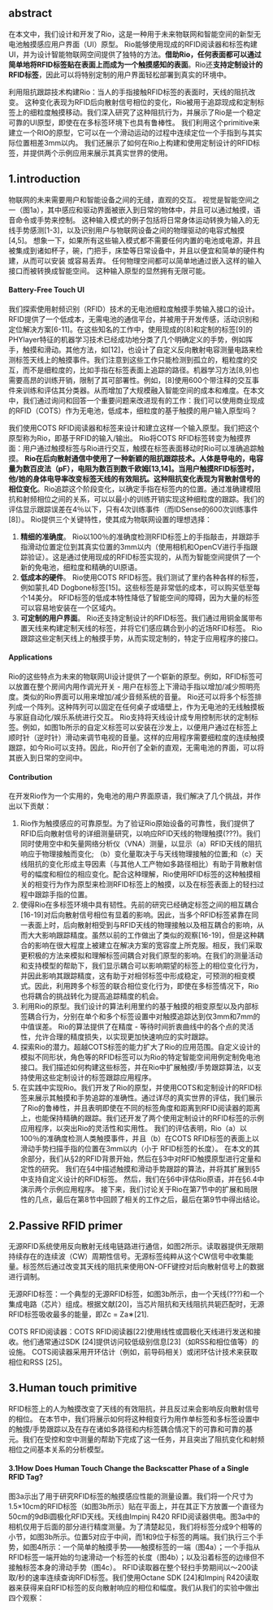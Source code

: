 ## abstract
在本文中，我们设计和开发了Rio，这是一种用于未来物联网和智能空间的新型无电池触摸感应用户界面（UI）原型。 Rio能够使用现成的RFID阅读器和标签构建UI，并为设计智能物联网空间提供了独特的方法。**借助Rio，任何表面都可以通过简单地将RFID标签贴在表面上而成为一个触摸感知的表面**。Rio还**支持定制设计的RFID标签**，因此可以将特别定制的用户界面轻松部署到真实的环境中。

利用阻抗跟踪技术构建Rio：当人的手指接触RFID标签的表面时，天线的阻抗改变。 这种变化表现为RFID后向散射信号相位的变化，Rio被用于追踪现成和定制标签上的细粒度触摸移动。我们深入研究了这种阻抗行为，并展示了Rio是一个稳定可靠的UI原型，即使在在多标签环境下也具有鲁棒性。 我们利用这个primitive来建立一个RIO的原型，它可以在一个滑动运动的过程中连续定位一个手指到与其实际位置相差3mm以内。 我们还展示了如何在Rio上构建和使用定制设计的RFID标签，并提供两个示例应用来展示其真实世界的使用。
## 1.introduction
物联网的未来需要用户和智能设备之间的无缝，直观的交互。 视觉是智能空间之一（图1a），其中感应和驱动界面被嵌入到日常的物体中，并且可以通过触摸，语音命令或手势来控制。 这种输入模式的例子包括将日常身体运动转换为输入的无线手势感测[1-3]，以及识别用户与物联网设备之间的物理驱动的电容式触摸[4,5]。 想象一下，如果所有这些输入模式都不需要任何内置的电池或电源，并且被集成到诸如杯子，碗，门把手，床垫等日常设备中，并且以便宜和简单的硬件构建，从而可以安装 或容易丢弃。 任何物理空间都可以简单地通过嵌入这样的输入接口而被转换成智能空间。 这种输入原型的显然拥有无限可能。
#### Battery-Free Touch UI
我们探索使用射频识别（RFID）技术的无电池细粒度触摸手势输入接口的设计。 RFID提供了一个低成本，无需电池的通信平台，并被用于开发传感，活动识别和定位解决方案[6-11]。在这些知名的工作中，使用现成的[8]和定制的标签[9]的PHYlayer特征的机器学习技术已经成功地分类了几个明确定义的手势，例如挥手，触摸和滑动。其他方法，如[12]，也设计了自定义反向散射电容测量电路来检测标签天线上的触摸事件。我们注意到这些工作只能检测到孤立的，粗粒度的交互，而不是细粒度的，比如手指在标签表面上追踪的路径。机器学习方法[8,9]也需要高昂的训练开销，限制了其可部署性。例如，[8]使用600个带注释的交互事件来训练和评估其分类器。从而增加了大规模融入智能空间的成本和难度。在本文中，我们通过询问和回答一个重要问题来改进现有的工作：我们可以使用商业现成的RFID（COTS）作为无电池，低成本，细粒度的基于触摸的用户输入原型吗？

我们使用COTS RFID阅读器和标签来设计和建立这样一个输入原型。我们把这个原型称为Rio，即基于RFID的输入/输出。 Rio将COTS RFID标签转变为触摸界面：用户通过触摸标签与Rio进行交互，触摸在标签表面移动时Rio可以准确追踪触摸。 **Rio在后向散射通信中使用了一种新颖的阻抗跟踪技术。人体是导电的，电容量为数百皮法（pF），电阻为数百到数千欧姆[13,14]。当用户触摸RFID标签时，他/她的身体电导率改变标签天线的有效阻抗。这种阻抗变化表现为背散射信号的相位变化**。Rio追踪这个阶段变化，以确定手指在标签内的位置。通过准确建模阻抗和射频相位之间的关系，可以以最小的训练开销实现这种细粒度的跟踪。我们的评估显示跟踪误差在4％以下，只有4次训练事件（而IDSense的600次训练事件[8]）。 Rio提供三个关键特性，使其成为物联网设置的理想选择：
1. **精细的准确度**。 Rio以100％的准确度检测RFID标签上的手指敲击，并跟踪手指滑动位置定位到其真实位置的3mm以内（使用相机和OpenCV进行手指跟踪验证）。这是通过使用现成的RFID标签实现的，从而为智能空间提供了一个新的免电池，细粒度和精确的UI原语。 
2. **低成本的硬件**。 Rio使用COTS RFID标签。我们测试了里约各种各样的标签，例如蒙扎4D Dogbone标签[15]。这些标签是非常低的成本，可以购买低至每个14美分。 RFID标签的低成本特性降低了智能空间的障碍，因为大量的标签可以容易地安装在一个区域内。 
3. **可定制的用户界面**。 Rio还支持定制设计的RFID标签。我们通过用铜金属带布置天线来构建定制天线的标签，并将它们感应耦合到小的近场RFID标签。 Rio跟踪这些定制天线上的触摸手势，从而实现定制的，特定于应用程序的接口。
#### Applications
Rio的这些特点为未来的物联网UI设计提供了一个崭新的原型。例如，RFID标签可以放置在整个房间内用作调光开关 - 用户在标签上下滑动手指以增加/减少照明亮度。类似的Rio界面可以用来增加/减少音频系统的音量。 Rio还可以将多个标签排列成一个阵列。这种阵列可以固定在任何桌子或墙壁上，作为无电池的无线触摸板与家庭自动化/娱乐系统进行交互。 Rio支持将天线设计成专用控制形状的定制标签。例如，如图1b所示的自定义标签可以安装在沙发上，以便用户通过在标签上顺时针（逆时针）滑动来调节电视的音量。这样的应用程序需要细粒度的连续触摸跟踪，如今Rio可以支持。因此，Rio开创了全新的直观，无需电池的界面，可以将其嵌入到日常的空间中。
#### Contribution
在开发Rio作为一个实用的，免电池的用户界面原语，我们解决了几个挑战，并作出以下贡献：
1. Rio作为触摸感应的可靠原型。为了验证Rio原始设备的可靠性，我们提供了RFID后向散射信号的详细测量研究，以响应RFID天线的物理触摸(???)。我们同时使用空中和矢量网络分析仪（VNA）测量，以显示（a）RFID天线的阻抗响应于物理接触而变化; （b）变化量取决于与天线物理接触的位置;和（c）天线阻抗的变化形成主导因素（与其他人工产物如多路径相比）有助于背散射信号的幅度和相位的相应变化。配合这种理解，Rio使用RFID标签的这种触摸相关的相变行为作为原型来检测RFID标签上的触摸，以及在标签表面上的轻扫过程中跟踪手指的位置。 
2. 使得Rio在多标签环境中具有韧性。先前的研究已经确定标签之间的相互耦合[16-19]对后向散射信号相位有显着的影响。因此，当多个RFID标签紧靠在同一表面上时，后向散射相受到与RFID天线的物理接触以及相互耦合的影响，从而大大影响跟踪精度。虽然以前的工作做出了类似的观察[16-19]，但是这种耦合的影响在很大程度上被建立在解决方案的宽容度上所克服。相反，我们采取更积极的方法来模拟和理解标签间耦合对我们原型的影响。在我们的测量活动和支持模型的帮助下，我们显示耦合可以影响期望的标签上的相位变化行为，并因此影响其跟踪精度，这有助于对相邻标签中形成稳定，可预测的相变模式。因此，利用跨多个标签的联合相位变化行为，即使在多标签情况下，Rio也将耦合的挑战转化为提高追踪精度的机会。 
3. 利用Rio的原型。我们设计的算法利用里约的基于触摸的相变原型以及内部标签耦合行为，分别在单个和多个标签设置中对触摸追踪达到仅3mm和7mm的中值误差。 Rio的算法提供了在精度 - 等待时间折衷曲线中的各个点的灵活性，允许合理的精度损失，以实现更加快速响应的实时跟踪。
4. 探索Rio的潜力。超越COTS标签的能力扩大了Rio的应用范围。自定义设计的模拟不同形状，角色等的RFID标签可以为Rio的特定智能空间用例定制免电池接口。我们描述如何构建这些标签，并在Rio中扩展触摸/手势跟踪算法，以支持使用这些定制设计的标签跟踪应用程序。 
5. 在实践中实现Rio。我们开发了Rio的原型，并使用COTS和定制设计的RFID标签来展示其触摸和手势追踪的准确性。通过详尽的真实世界的评估，我们展示了Rio的鲁棒性，并且表明即使在不同的标签角度和距离到RFID阅读器的距离上，也能保持精确的跟踪。我们还开发了两个使用定制设计的RFID标签的示例应用程序，以突出Rio的灵活性和实用性。
我们的评估表明，Rio（a）以100％的准确度检测人类触摸事件，并且（b）在COTS RFID标签的表面上以滑动手势扫描手指的位置在3mm以内（小于 RFID标签的长度）。 在本文的其余部分，我们从§2的RFID背景开始，然后在§3中对RFID触摸原型进行定量和定性的研究。 我们在§4中描述触摸和滑动手势跟踪的算法，并将其扩展到§5中支持自定义设计的RFID标签。 然后，我们在§6中评估Rio原语，并在§6.4中演示两个示例应用程序。 接下来，我们讨论关于Rio在第7节中的扩展和局限性的几点，最后在第8节中回顾了相关的工作之后，最后在第9节中得出结论。
## 2.Passive RFID primer
无源RFID系统使用反向散射无线电链路进行通信，如图2所示。读取器提供无限期持续存在的连续波（CW）周期性信号。无源标签纯粹从这个CW信号中收集能量。标签然后通过改变其天线的阻抗来使用ON-OFF键控对后向散射信号上的数据进行调制。

无源RFID标签：一个典型的无源RFID标签，如图3b所示，由一个天线(???)和一个集成电路（芯片）组成。根据文献[20]，当芯片阻抗和天线阻抗共轭匹配时，无源RFID标签吸收最多的能量，即Zc = Za∗[21].

COTS RFID阅读器：COTS RFID阅读器[22]使用线性或圆极化天线进行发送和接收。他们通常通过SDK [24]提供访问较低级别信息[23]（如RSS和相位值等）的设施。 COTS阅读器采用开环估计（例如，前导码相关）或闭环估计技术来获取相位和RSS [25]。
## 3.Human touch primitive
RFID标签上的人为触摸改变了天线的有效阻抗，并且反过来会影响反向散射信号的相位。 在本节中，我们将展示如何将这种相变行为用作单标签和多标签设置中的触摸/手势跟踪以及在存在诸如多路径和内标签耦合情况下的可靠和可靠的基元。我们在受控和空中测量的帮助下完成了这一任务，并且突出了阻抗变化和射频相位之间基本关系的分析模型。
#### 3.1How Does Human Touch Change the Backscatter Phase of a Single RFID Tag?
图3a示出了用于研究RFID标签的触摸感应性能的测量设置。我们将一个尺寸为1.5×10cm的RFID标签（如图3b所示）贴在平面上，并在其正下方放置一个直径为50cm的9dBi圆极化RFID天线。天线由Impinj R420 RFID阅读器供电。图3a中的相机仅用于后面的部分进行精度测量。为了清楚起见，我们将标签分成9个相等的小节，如图3b所示。位置5对应于中间，而1和9位于标签的两端。我们执行三个手势，如图4所示：一个简单的触摸手势——触摸标签的一端（图4a）；一个手指从RFID标签一端开始的匀速滑动一个标签的长度（图4b）；以及沿着标签的边缘但不接触标签本身的滑动手势（图4c）。 RFID读取器在整个轻扫手势期间以〜200读取/秒的速率连续查询RFID标签。我们使用Octane SDK [24]和Impinj R420读取器来获得来自RFID标签的反向散射响应的相位和幅度。我们从我们的实验中做出四个观察：
